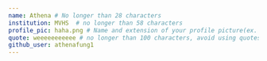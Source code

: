 ```yaml
---
name: Athena # No longer than 28 characters
institution: MVHS  # no longer than 58 characters
profile_pic: haha.png # Name and extension of your profile picture(ex. mona.png) The picture must be squared and 544px on width and height.
quote: weeeeeeeeeee # no longer than 100 characters, avoid using quotes(") to guarantee the format remains the same.
github_user: athenafung1
---
```

